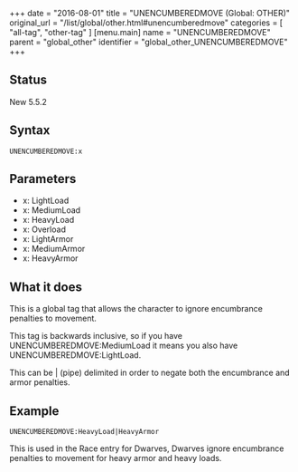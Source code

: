 +++
date = "2016-08-01"
title = "UNENCUMBEREDMOVE (Global: OTHER)"
original_url = "/list/global/other.html#unencumberedmove"
categories = [ "all-tag", "other-tag" ]
[menu.main]
    name = "UNENCUMBEREDMOVE"
    parent = "global_other"
    identifier = "global_other_UNENCUMBEREDMOVE"
+++

## Status

New 5.5.2

## Syntax

`UNENCUMBEREDMOVE:x`

## Parameters

-   x: LightLoad
-   x: MediumLoad
-   x: HeavyLoad
-   x: Overload
-   x: LightArmor
-   x: MediumArmor
-   x: HeavyArmor



What it does
------------

This is a global tag that allows the character to ignore encumbrance
penalties to movement.

This tag is backwards inclusive, so if you have
UNENCUMBEREDMOVE:MediumLoad it means you also have
UNENCUMBEREDMOVE:LightLoad.

This can be | (pipe) delimited in order to negate both the encumbrance
and armor penalties.

Example
-------

`UNENCUMBEREDMOVE:HeavyLoad|HeavyArmor`

This is used in the Race entry for Dwarves, Dwarves ignore encumbrance
penalties to movement for heavy armor and heavy loads.

